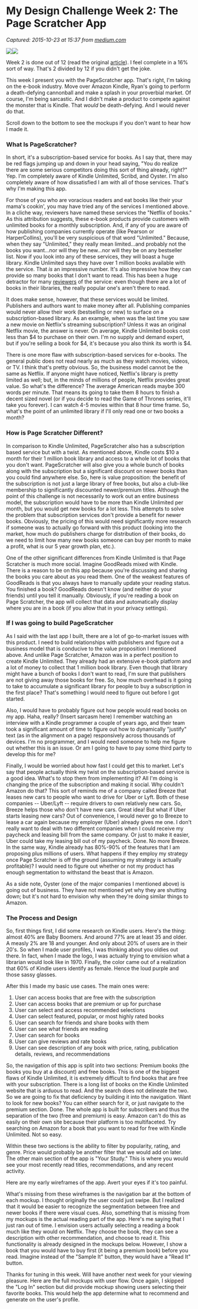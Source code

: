 # My Design Challenge Week 2: The Page Scratcher App

_Captured: 2015-10-23 at 15:37 from [medium.com](https://medium.com/@ryan_d_lysaght/my-design-challenge-week-2-the-page-scratcher-app-ebf61985d586#.hul3wu32v)_

![](https://cdn-images-1.medium.com/freeze/max/30/1*FzFuOGEVy9j3vnPSa_kiIA.jpeg?q=20)![](https://cdn-images-1.medium.com/max/800/1*FzFuOGEVy9j3vnPSa_kiIA.jpeg)

Week 2 is done out of 12 (read the original [article](https://medium.com/@ryan_d_lysaght/my-design-challenge-week-1-the-honeydo-app-5aaf49e3e2b1)). I feel complete in a 16% sort of way. That's 2 divided by 12 if you didn't get the joke.

This week I present you with the PageScratcher app. That's right, I'm taking on the e-book industry. Move over Amazon Kindle, Ryan's going to perform a death-defying cannonball and make a splash in your proverbial market. Of course, I'm being sarcastic. And I didn't make a product to compete against the monster that is Kindle. That _would_ be death-defying. And I would never do that.

Scroll down to the bottom to see the mockups if you don't want to hear how I made it.

### What Is PageScratcher?

In short, it's a subscription-based service for books. As I say that, there may be red flags jumping up and down in your head saying, "You do realize there are some serious competitors doing this sort of thing already, right?" Yep. I'm completely aware of Kindle Unlimited, Scribd, and Oyster. I'm also completely aware of how dissatisfied I am with all of those services. That's why I'm making this app.

For those of you who are voracious readers and eat books like their your mama's cookin', you may have tried any of the services I mentioned above. In a cliche way, reviewers have named these services the "Netflix of books." As this attribution suggests, these e-book products provide customers with unlimited books for a monthly subscription. And, if any of you are aware of how publishing companies currently operate (like Pearson or HarperCollins), you'll be very suspicious of that word "Unlimited." Because, when they say "Unlimited," they really mean limited…and probably not the books you want…nor will they be new…nor will they be on any bestseller list. Now if you look into any of these services, they will boast a huge library. Kindle Unlimited says they have over 1 million books available with the service. That _is_ an impressive number. It's also impressive how they can provide so many books that I don't want to read. This has been a huge detractor for many [reviewers](https://www.insidehighered.com/blogs/technology-and-learning/why-i-cancelled-my-kindle-unlimited-subscription) of the service: even though there are a lot of books in their libraries, the really popular one's aren't there to read.

It does make sense, however, that these services would be limited. Publishers and authors want to make money after all. Publishing companies would never allow their work (bestselling or new) to surface on a subscription-based library. As an example, when was the last time you saw a new movie on Netflix's streaming subscription? Unless it was an original Netflix movie, the answer is never. On average, Kindle Unlimited books cost less than $4 to purchase on their own. I'm no supply and demand expert, but if you're selling a book for $4, it's because you also think its worth is $4.

There is one more flaw with subscription-based services for e-books. The general public does not read nearly as much as they watch movies, videos, or TV. I think that's pretty obvious. So, the business model cannot be the same as Netflix. If anyone might have noticed, Netflix's library is pretty limited as well; but, in the minds of millions of people, Netflix provides great value. So what's the difference? The average American reads maybe 300 words per minute. That means its going to take them 8 hours to finish a decent sized novel (or if you decide to read the Game of Thrones series, it'll take you forever). I can watch 4-5 movies within that 8 hour time frame. So, what's the point of an unlimited library if I'll only read one or two books a month?

### How is Page Scratcher Different?

In comparison to Kindle Unlimited, PageScratcher also has a subscription based service but with a twist. As mentioned above, Kindle costs $10 a month for their 1 million book library and access to a whole lot of books that you don't want. PageScratcher will also give you a whole bunch of books along with the subscription but a significant discount on newer books than you could find anywhere else. So, here is value proposition: the benefit of the subscription is not just a large library of free books, but also a club-like membership to significantly discounted newer/premium titles. Although the point of this challenge is not necessarily to work out an entire business model, the subscription would have to be more than Kindle Unlimited per month, but you would get new books for a lot less. This attempts to solve the problem that subscription services don't provide a benefit for newer books. Obviously, the pricing of this would need significantly more research if someone was to actually go forward with this product (looking into the market, how much do publishers charge for distribution of their books, do we need to limit how many new books someone can buy per month to make a profit, what is our 5 year growth plan, etc.).

One of the other significant differences from Kindle Unlimited is that Page Scratcher is much more social. Imagine GoodReads mixed with Kindle. There is a reason to be on this app because you're discussing and sharing the books you care about as you read them. One of the weakest features of GoodReads is that you always have to manually update your reading status. You finished a book? GoodReads doesn't know (and neither do your friends) until you tell it manually. Obviously, if you're reading a book on Page Scratcher, the app will collect that data and automatically display where you are in a book (if you allow that in your privacy settings).

### If I was going to build PageScratcher

As I said with the last app I built, there are a lot of go-to-market issues with this product. I need to build relationships with publishers and figure out a business model that is conducive to the value proposition I mentioned above. And unlike Page Scratcher, Amazon was in a perfect position to create Kindle Unlimited. They already had an extensive e-book platform and a lot of money to collect that 1 million book library. Even though that library might have a bunch of books I don't want to read, I'm sure that publishers are not giving away those books for free. So, how much overhead is it going to take to accumulate a significant library for people to buy a subscription in the first place? That's something I would need to figure out before I got started.

Also, I would have to probably figure out how people would read books on my app. Haha, really? (Insert sarcasm here) I remember watching an interview with a Kindle programmer a couple of years ago, and their team took a significant amount of time to figure out how to dynamically "justify" text (as in the alignment on a page) responsively across thousands of devices. I'm no programmer, and I would need someone to help me figure out whether this is an issue. Or am I going to have to pay some third party to develop this for me?

Finally, I would be worried about how fast I could get this to market. Let's say that people actually think my twist on the subscription-based service is a good idea. What's to stop them from implementing it? All I'm doing is changing the price of the subscription and making it social. Why couldn't Amazon do that? This sort of reminds me of a company called Breeze that leases new cars to people who want to drive for Uber or Lyft. Both of these companies -- Uber/Lyft -- require drivers to own relatively new cars. So, Breeze helps those who don't have new cars. Great idea! But what if Uber starts leasing new cars? Out of convenience, I would never go to Breeze to lease a car again because my employer (Uber) already gives me one. I don't really want to deal with two different companies when I could receive my paycheck and leasing bill from the same company. Or just to make it easier, Uber could take my leasing bill out of my paycheck. Done. No more Breeze. In the same way, Kindle already has 80%-90% of the features that I am proposing plus millions of users. What happens if they employ my strategy once Page Scratcher is off the ground (assuming my strategy is actually profitable)? I would need to figure out whether or not my product has enough segmentation to withstand the beast that is Amazon.

As a side note, Oyster (one of the major companies I mentioned above) is going out of business. They have not mentioned yet why they are shutting down; but it's not hard to envision why when they're doing similar things to Amazon.

### The Process and Design

So, first things first, I did some research on Kindle users. Here's the thing: almost 40% are Baby Boomers. And around 77% are at least 35 and older. A measly 2% are 18 and younger. And only about 20% of users are in their 20's. So when I made user profiles, I was thinking about you oldies out there. In fact, when I made the logo, I was actually trying to envision what a librarian would look like in 1970. Finally, the color came out of a realization that 60% of Kindle users identify as female. Hence the loud purple and those sassy glasses.

After this I made my basic use cases. The main ones were:

  1. User can access books that are free with the subscription
  2. User can access books that are premium or up for purchase
  3. User can select and access recommended selections
  4. User can select featured, popular, or most highly rated books
  5. User can search for friends and share books with them
  6. User can see what friends are reading
  7. User can search for books
  8. User can give reviews and rate books
  9. User can see description of any book with price, rating, publication details, reviews, and recommendations

So, the navigation of this app is split into two sections: Premium books (the books you buy at a discount) and free books. This is one of the biggest flaws of Kindle Unlimited, it is extremely difficult to find books that are free with your subscription. There is a long list of books on the Kindle Unlimited website that is arduous to read. And the search does not delineate the two. So we are going to fix that deficiency by building it into the navigation. Want to look for new books? You can either search for it, or just navigate to the premium section. Done. The whole app is built for subscribers and thus the separation of the two (free and premium) is easy. Amazon can't do this as easily on their own site because their platform is too multifaceted. Try searching on Amazon for a book that you want to read for free with Kindle Unlimited. Not so easy.

Within these two sections is the ability to filter by popularity, rating, and genre. Price would probably be another filter that we would add on later. The other main section of the app is "Your Study." This is where you would see your most recently read titles, recommendations, and any recent activity.

Here are my early wireframes of the app. Avert your eyes if it's too painful.

What's missing from these wireframes is the navigation bar at the bottom of each mockup. I thought originally the user could just swipe. But I realized that it would be easier to recognize the segmentation between free and newer books if there were visual cues. Also, something that is missing from my mockups is the actual reading part of the app. Here's me saying that I just ran out of time. I envision users actually selecting a reading a book much like they would on Netflix. They choose the book, they can see a description with other recommendation, and choose to read it. This functionality is already designed in the mockups below. However, I show a book that you would have to buy first (it being a premium book) before you read. Imagine instead of the "Sample It" button, they would have a "Read It" button.

Thanks for tuning in this week. Will have another next week for your viewing pleasure. Here are the full mockups with user flow. Once again, I skipped the "Log In" section but did provide mockup showing users selecting their favorite books. This would help the app determine what to recommend and generate on the user's profile.
